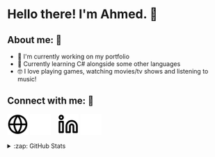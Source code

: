 # Hello there! I'm Ahmed. 👋

## About me: 👀

- 🔭 I'm currently working on my portfolio
- 🌱 Currently learning C# alongside some other languages
- 🤓 I love playing games, watching movies/tv shows and listening to music!

## Connect with me: 🤝

[![website](./img/globe-light.svg)](https://amissouri.com#gh-light-mode-only)
[![website](./img/globe-dark.svg)](https://amissouri.com#gh-dark-mode-only)
&nbsp;&nbsp;
[![website](./img/linkedin-light.svg)](https://www.linkedin.com/in/ahmed-missouri-420311268/#gh-light-mode-only)
[![website](./img/linkedin-dark.svg)](https://www.linkedin.com/in/ahmed-missouri-420311268/#gh-dark-mode-only)

<details>
  <summary>:zap: GitHub Stats</summary>

  <img align="left" alt="ayMissouri's GitHub Stats" src="https://github-readme-stats-aymissouri.vercel.app//api?username=ayMissouri&show_icons=true&hide_border=false&title_color=ff652f&icon_color=FFE400&bg_color=09131B&text_color=ffffff&border_color=0c1a25" />
</details>